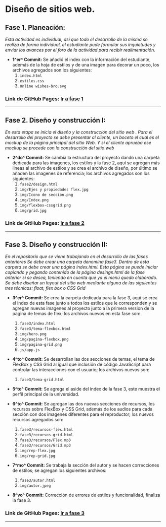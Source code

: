 # Diseño de sitios web.
## Fase 1. Planeación:

*Esta actividad es individual, así que todo el desarrollo de la misma se realiza de forma individual, el estudiante pude formular sus inquietudes y enviar los avances por el foro de la actividad para recibir realimentación.*

- **1^er^ Commit:** Se añadió el index con la información del estudiante, además de la hoja de estilos y de una imagen para decorar un poco, los archivos agregados son los siguientes:
    1. `index.html`
    2. `estilos.css`
    3. `Online wishes-bro.svg`

### Link de GitHub Pages: [Ir a fase 1](https://jcode-projects.github.io/DSW-CamiloZaque/)

___

## Fase 2. Diseño y construcción I:
*En esta etapa se inicia el diseño y la construcción del sitio web . Para el desarrollo del proyecto se debe presentar al cliente, un boceto el cual es el mockup de la página principal del sitio Web. Y si el cliente aprueba ese mockup se procede con la construcción del sitio web*

- **2^do^ Commit:** Se cambia la estructura del proyecto dando una carpeta dedicada para las imagenes, los estilos y la fase 2, aquí se agregan más lineas al archivo de estilos y se crea el archivo de diseño, por último se añaden las imagenes de referencia; los archivos agregados son los siguientes:
    1. `fase2/design.html`
    2. `img/Ejes y propiedades flex.jpg`
    3. `img/Icono de sección.png`
    4. `img/Index.png`
    5. `img/flexbox-cssgrid.png`
    6. `img/grid.jpg`

### Link de GitHub Pages: [Ir a fase 2](https://jcode-projects.github.io/DSW-CamiloZaque/fase2/design.html)

___

## Fase 3. Diseño y construcción II:
*En el repositorio que se viene trabajando en el desarrollo de las fases anteriores Se debe crear una carpeta denomina fase3. Dentro de esta carpeta se debe crear una página index.html. Esta página se puede iniciar copiando y pegando contenido de la página desingn.html de la fase anterior si se desea, teniendo en cuenta que ya el menú quedo elaborado. Se debe diseñar un layout del sitio web mediante alguna de las siguientes tres técnicas: float, flex box o CSS Grid*

- **3^er^ Commit:** Se crea la carpeta dedicada para la fase 3, aquí se crea el index de esta fase junto a todos los estilos que le corresponden y se agregan nuevas imagenes al proyecto junto a la primera version de la pagina de temas de flex; los archivos nuevos en esta fase son:
    1. `fase3/index.html`
    2. `fase3/tema-flexbox.html`
    3. `img/hero.png`
    4. `img/pagina-flexbox.png`
    5. `img/pagina-grid.png`
    6. `js/app.js`

- **4^to^ Commit:** Se desarrollan las dos secciones de temas, el tema de FlexBox y CSS Grid al igual que inclusión de código JavaScript para controlar las interacciones con el usuario; los archivos nuevos son:
    1. `fase3/tema-grid.html`

- **5^to^ Commit:** Se agrega el aside del index de la fase 3, este muestra el perfil principal de la universidad.

- **6^to^ Commit:** Se agregan las dos nuevas secciones de recursos, los recursos sobre FlexBox y CSS Grid, además de los audios para cada sección con dos imagenes diferentes para el reproductor; los nuevos recursos agregados son:
    1. `fase3/recursos-flex.html`
    2. `fase3/recursos-grid.html`
    3. `fase3/recursos/Flex.mp3 `
    4. `fase3/recursos/Grid.mp3`
    5. `img/rep-flex.jpg`
    6. `img/rep-grid.jpg`

- **7^mo^ Commit:** Se trabaja la sección del autor y se hacen correcciones de estilos; se agregan los siguientes archivos:
    1. `fase3/autor.html`
    1. `img/autor.jpeg`

- **8^vo^ Commit:** Corrección de errores de estilos y funcionalidad, finaliza la fase 3.

### Link de GitHub Pages: [Ir a fase 3](https://jcode-projects.github.io/DSW-CamiloZaque/fase3/)
___